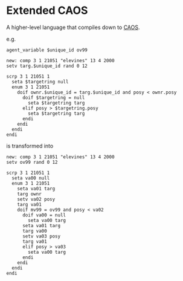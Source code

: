 # Extended CAOS

A higher-level language that compiles down to [CAOS](https://creatures.wiki/CAOS).

e.g.

```
agent_variable $unique_id ov99

new: comp 3 1 21051 "elevines" 13 4 2000
setv targ.$unique_id rand 0 12

scrp 3 1 21051 1
  seta $targetring null
  enum 3 1 21051
    doif ownr.$unique_id = targ.$unique_id and posy < ownr.posy
      doif $targetring = null
        seta $targetring targ
      elif posy > $targetring.posy
        seta $targetring targ
      endi
    endi
  endi
endi
```

is transformed into 

```
new: comp 3 1 21051 "elevines" 13 4 2000
setv ov99 rand 0 12

scrp 3 1 21051 1
  seta va00 null
  enum 3 1 21051
    seta va01 targ
    targ ownr
    setv va02 posy
    targ va01
    doif mv99 = ov99 and posy < va02
      doif va00 = null
        seta va00 targ
      seta va01 targ
      targ va00
      setv va03 posy
      targ va01
      elif posy > va03
        seta va00 targ
      endi
    endi
  endi
endi
```